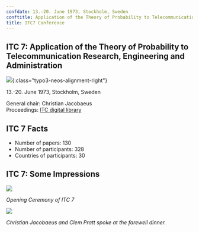 ```yaml
---
confdate: 13.-20. June 1973, Stockholm, Sweden
conftitle: Application of the Theory of Probability to Telecommunication Research, Engineering and Administration
title: ITC7 Conference
---
```


## ITC 7: Application of the Theory of Probability to Telecommunication Research, Engineering and Administration

![]({{site.baseurl}}/assets/Persistent/itc07-small.png){:class="typo3-neos-alignment-right"}

13.-20. June 1973, Stockholm, Sweden

General chair: Christian Jacobaeus<br/>
Proceedings: [ITC digital library](/itc-library/itc7.html)




## ITC 7 Facts

  * Number of papers: 130
  * Number of participants: 328
  * Countries of participants: 30



## ITC 7: Some Impressions

![]({{site.baseurl}}/assets/Persistent/itc7-congress-400x421.png)

_Opening Ceremony of ITC 7_

![]({{site.baseurl}}/assets/Persistent/itc7-diner-399x280.png)

_Christian Jacobaeus and Clem Pratt spoke at the farewell dinner._
